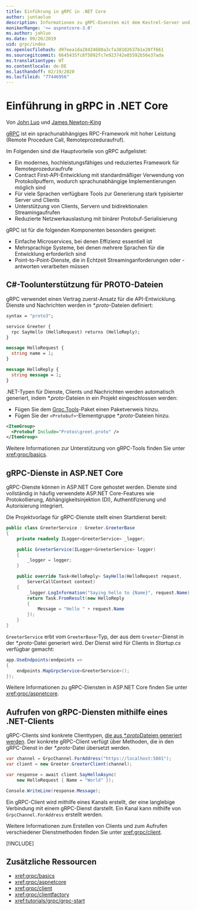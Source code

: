 ```yaml
---
title: Einführung in gRPC in .NET Core
author: juntaoluo
description: Informationen zu gRPC-Diensten mit dem Kestrel-Server und dem ASP.NET Core-Stapel
monikerRange: '>= aspnetcore-3.0'
ms.author: johluo
ms.date: 09/20/2019
uid: grpc/index
ms.openlocfilehash: d97eea1da28424680a3cfa38102637b1e20ff661
ms.sourcegitcommit: 6645435fc8f5092fc7e923742e85592b56e37ada
ms.translationtype: HT
ms.contentlocale: de-DE
ms.lasthandoff: 02/19/2020
ms.locfileid: "77446956"
---
```

# <a name="introduction-to-grpc-on-net-core"></a>Einführung in gRPC in .NET Core

Von [John Luo](https://github.com/juntaoluo) und [James Newton-King](https://twitter.com/jamesnk)

[gRPC](https://grpc.io/docs/guides/) ist ein sprachunabhängiges RPC-Framework mit hoher Leistung (Remote Procedure Call, Remoteprozeduraufruf).

Im Folgenden sind die Hauptvorteile von gRPC aufgelistet:
* Ein modernes, hochleistungsfähiges und reduziertes Framework für Remoteprozeduraufrufe
* Contract First-API-Entwicklung mit standardmäßiger Verwendung von Protokollpuffern, wodurch sprachunabhängige Implementierungen möglich sind
* Für viele Sprachen verfügbare Tools zur Generierung stark typisierter Server und Clients
* Unterstützung von Clients, Servern und bidirektionalen Streamingaufrufen
* Reduzierte Netzwerkauslastung mit binärer Protobuf-Serialisierung

gRPC ist für die folgenden Komponenten besonders geeignet:
* Einfache Microservices, bei denen Effizienz essentiell ist
* Mehrsprachige Systeme, bei denen mehrere Sprachen für die Entwicklung erforderlich sind
* Point-to-Point-Dienste, die in Echtzeit Streaminganforderungen oder -antworten verarbeiten müssen

## <a name="c-tooling-support-for-proto-files"></a>C#-Toolunterstützung für PROTO-Dateien

gRPC verwendet einen Vertrag zuerst-Ansatz für die API-Entwicklung. Dienste und Nachrichten werden in *\*.proto*-Dateien definiert:

```protobuf
syntax = "proto3";

service Greeter {
  rpc SayHello (HelloRequest) returns (HelloReply);
}

message HelloRequest {
  string name = 1;
}

message HelloReply {
  string message = 1;
}
```

.NET-Typen für Dienste, Clients und Nachrichten werden automatisch generiert, indem *\*.proto*-Dateien in ein Projekt eingeschlossen werden:

* Fügen Sie dem [Grpc.Tools](https://www.nuget.org/packages/Grpc.Tools/)-Paket einen Paketverweis hinzu.
* Fügen Sie der `<Protobuf>`-Elementgruppe *\*.proto*-Dateien hinzu.

```xml
<ItemGroup>
  <Protobuf Include="Protos\greet.proto" />
</ItemGroup>
```

Weitere Informationen zur Unterstützung von gRPC-Tools finden Sie unter <xref:grpc/basics>.

## <a name="grpc-services-on-aspnet-core"></a>gRPC-Dienste in ASP.NET Core

gRPC-Dienste können in ASP.NET Core gehostet werden. Dienste sind vollständig in häufig verwendete ASP.NET Core-Features wie Protokollierung, Abhängigkeitsinjektion (DI), Authentifizierung und Autorisierung integriert.

Die Projektvorlage für gRPC-Dienste stellt einen Startdienst bereit:

```csharp
public class GreeterService : Greeter.GreeterBase
{
    private readonly ILogger<GreeterService> _logger;

    public GreeterService(ILogger<GreeterService> logger)
    {
        _logger = logger;
    }

    public override Task<HelloReply> SayHello(HelloRequest request,
        ServerCallContext context)
    {
        _logger.LogInformation("Saying hello to {Name}", request.Name);
        return Task.FromResult(new HelloReply 
        {
            Message = "Hello " + request.Name
        });
    }
}
```

`GreeterService` erbt vom `GreeterBase`-Typ, der aus dem `Greeter`-Dienst in der *\*.proto*-Datei generiert wird. Der Dienst wird für Clients in *Startup.cs* verfügbar gemacht:

```csharp
app.UseEndpoints(endpoints =>
{
    endpoints.MapGrpcService<GreeterService>();
});
```

Weitere Informationen zu gRPC-Diensten in ASP.NET Core finden Sie unter <xref:grpc/aspnetcore>.

## <a name="call-grpc-services-with-a-net-client"></a>Aufrufen von gRPC-Diensten mithilfe eines .NET-Clients

gRPC-Clients sind konkrete Clienttypen, [die aus *\*.proto*Dateien generiert werden](xref:grpc/basics#generated-c-assets). Der konkrete gRPC-Client verfügt über Methoden, die in den gRPC-Dienst in der *\*.proto*-Datei übersetzt werden.

```csharp
var channel = GrpcChannel.ForAddress("https://localhost:5001");
var client = new Greeter.GreeterClient(channel);

var response = await client.SayHelloAsync(
    new HelloRequest { Name = "World" });

Console.WriteLine(response.Message);
```

Ein gRPC-Client wird mithilfe eines Kanals erstellt, der eine langlebige Verbindung mit einem gRPC-Dienst darstellt. Ein Kanal kann mithilfe von `GrpcChannel.ForAddress` erstellt werden.

Weitere Informationen zum Erstellen von Clients und zum Aufrufen verschiedener Dienstmethoden finden Sie unter <xref:grpc/client>.

[!INCLUDE[](~/includes/gRPCazure.md)]

## <a name="additional-resources"></a>Zusätzliche Ressourcen

* <xref:grpc/basics>
* <xref:grpc/aspnetcore>
* <xref:grpc/client>
* <xref:grpc/clientfactory>
* <xref:tutorials/grpc/grpc-start>

